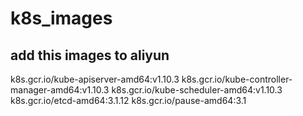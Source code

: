 # k8s_images

## add this images to aliyun

  k8s.gcr.io/kube-apiserver-amd64:v1.10.3 
  k8s.gcr.io/kube-controller-manager-amd64:v1.10.3 
  k8s.gcr.io/kube-scheduler-amd64:v1.10.3 
  k8s.gcr.io/etcd-amd64:3.1.12 
  k8s.gcr.io/pause-amd64:3.1 
